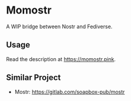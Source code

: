 # Momostr

A WIP bridge between Nostr and Fediverse.

## Usage

Read the description at https://momostr.pink.

## Similar Project

- Mostr: https://gitlab.com/soapbox-pub/mostr
